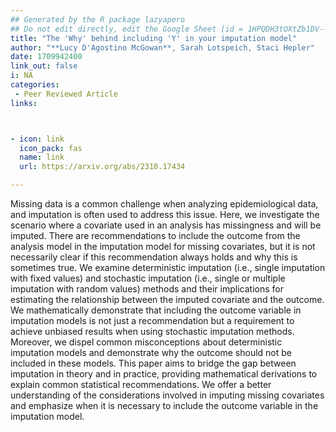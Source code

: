 ```yaml
---
## Generated by the R package lazyapero
## Do not edit directly, edit the Google Sheet [id = 1HPQDH3tOXtZb1DV--8wR9CKAzUz5aywWc2vM3OQ5SrU]
title: "The 'Why' behind including 'Y' in your imputation model"
author: "**Lucy D'Agostino McGowan**, Sarah Lotspeich, Staci Hepler"
date: 1709942400
link_out: false
i: NA
categories:
 - Peer Reviewed Article
links:



- icon: link
  icon_pack: fas
  name: link
  url: https://arxiv.org/abs/2310.17434

---
```


Missing data is a common challenge when analyzing epidemiological data, and imputation is often used to address this issue. Here, we investigate the scenario where a covariate used in an analysis has missingness and will be imputed. There are recommendations to include the outcome from the analysis model in the imputation model for missing covariates, but it is not necessarily clear if this recommendation always holds and why this is sometimes true. We examine deterministic imputation (i.e., single imputation with fixed values) and stochastic imputation (i.e., single or multiple imputation with random values) methods and their implications for estimating the relationship between the imputed covariate and the outcome. We mathematically demonstrate that including the outcome variable in imputation models is not just a recommendation but a requirement to achieve unbiased results when using stochastic imputation methods. Moreover, we dispel common misconceptions about deterministic imputation models and demonstrate why the outcome should not be included in these models. This paper aims to bridge the gap between imputation in theory and in practice, providing mathematical derivations to explain common statistical recommendations. We offer a better understanding of the considerations involved in imputing missing covariates and emphasize when it is necessary to include the outcome variable in the imputation model.

